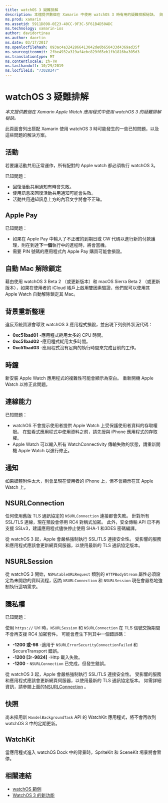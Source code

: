 ```yaml
---
title: watchOS 3 疑難排解
description: 本檔提供數個在 Xamarin 中使用 watchOS 3 時有用的疑難排解秘訣。 與活動、Apple Pay、背景重新整理、NSURLConnection、隱私權等相關的秘訣。
ms.prod: xamarin
ms.assetid: 5911D898-0E23-40CC-9F3C-5F61B4D50ADC
ms.technology: xamarin-ios
author: davidortinau
ms.author: daortin
ms.date: 03/17/2017
ms.openlocfilehash: 093ac4a3242866413042de0b650433d4369ad35f
ms.sourcegitcommit: 2fbe4932a319af4ebc829f65eb1fb1816ba305d3
ms.translationtype: MT
ms.contentlocale: zh-TW
ms.lasthandoff: 10/29/2019
ms.locfileid: "73028247"
---
```

# <a name="watchos-3-troubleshooting"></a>watchOS 3 疑難排解

_本文提供數個在 Xamarin Apple Watch 應用程式中使用 watchOS 3 的疑難排解秘訣。_

此頁面會列出搭配 Xamarin 使用 watchOS 3 時可能發生的一些已知問題，以及這些問題的解決方案。

## <a name="activities"></a>活動

若要讓活動共用正常運作，所有配對的 Apple watch 都必須執行 watchOS 3。

已知問題：

- 回復活動共用通知有時會失敗。
- 使用訊息來回復活動共用通知可能會失敗。
- 活動共用通知訊息上方的內容文字將會不正確。

## <a name="apple-pay"></a>Apple Pay

已知問題：

- 如果在 Apple Pay 中輸入了不正確的到期日或 CW 代碼以進行新的付款護理，則在到達**下一個**執行中的進程時，將會當機。
- 需要 PIN 號碼的應用程式內 Apple Pay 購買可能會損毀。

## <a name="auto-mac-unlock"></a>自動 Mac 解除鎖定

藉由使用 watchOS 3 Beta 2 （或更新版本）和 macOS Sierra Beta 2 （或更新版本），如果在使用者的 iCloud 帳戶上啟用雙因素驗證，他們就可以使用其 Apple Watch 自動解除鎖定其 Mac。

## <a name="background-refresh"></a>背景重新整理

違反系統資源會導致 watchOS 3 應用程式損毀，並出現下列例外狀況代碼：

- **0xc51bad01** -應用程式耗用太多的 CPU 時間。
- **0xc51bad02** -應用程式耗用太多時間。
- **0xc51bad03** -應用程式沒有足夠的執行時間來完成目前的工作。

## <a name="clock"></a>時鐘

新安裝 Apple Watch 應用程式的複雜性可能會顯示為空白。 重新開機 Apple Watch 以修正此問題。

## <a name="connectivity"></a>連線能力

已知問題：

- watchOS 不會提示使用者提供 Apple Watch 上受保護使用者資料的存取權限。 在監看式應用程式中使用資料之前，請先授與 iPhone 應用程式的存取權。
- Apple Watch 可以輸入所有 WatchConnectivity 傳輸失敗的狀態，請重新開機 Apple Watch 以進行修正。

## <a name="notifications"></a>通知

如果媒體附件太大，則會呈現在使用者的 iPhone 上，但不會顯示在其 Apple Watch 上。

## <a name="nsurlconnection"></a>NSURLConnection

任何使用舊版 TLS 通訊協定的 `NSURLConnection` 連接都會失敗。 針對所有 SSL/TLS 連線，現在預設會停用 RC4 對稱式加密。 此外，安全傳輸 API 已不再支援 SSLv3，建議應用程式儘快停止使用 SHA-1 和3DES 密碼編譯。

從 watchOS 3 起，Apple 會嚴格強制執行 SSL/TLS 連接安全性。 受影響的服務和應用程式應該會更新網頁伺服器，以使用最新的 TLS 通訊協定版本。

## <a name="nsurlsession"></a>NSURLSession

從 watchOS 3 開始，`NSMutableURLRequest` 類別的 `HTTPBodyStream` 屬性必須設定為未開啟的資料流程，因為 `NSURLConnection` 和 `NSURLSession` 現在會嚴格地強制執行這項需求。

## <a name="privacy"></a>隱私權

已知問題：

使用 `https://` Url 時，`NSURLSession` 和 `NSURLConnection` 在 TLS 信號交換期間不會再支援 RC4 加密套件。 可能會產生下列其中一個錯誤碼：

- **-1200 或-98** -適用于 `NSURLErrorSecurityConnectionFailed` 和 SecureTransport 錯誤。
- **-1200 [3:-9824]** -Http 載入失敗。
- **-1200** - `NSURLConnection` 已完成，但發生錯誤。

從 watchOS 3 起，Apple 會嚴格強制執行 SSL/TLS 連接安全性。 受影響的服務和應用程式應該會更新網頁伺服器，以使用最新的 TLS 通訊協定版本。 如需詳細資訊，請參閱上面的[NSURLConnection](#nsurlconnection) 。

## <a name="snapshots"></a>快照

尚未採用新 `HandelBackgroundTask` API 的 WatchKit 應用程式，將不會再收到 watchOS 3 中的定期更新。 

## <a name="watchkit"></a>WatchKit

當應用程式進入 watchOS Dock 中的背景時，SpriteKit 和 SceneKit 場景將會暫停。

## <a name="related-links"></a>相關連結

- [watchOS 範例](https://docs.microsoft.com/samples/browse/?products=xamarin&term=Xamarin.iOS+watchOS)
- [WatchOS 3 的新功能](https://developer.apple.com/library/prerelease/content/releasenotes/General/WhatsNewInwatchOS/Articles/watchOS3.html#//apple_ref/doc/uid/TP40017085-SW1)
